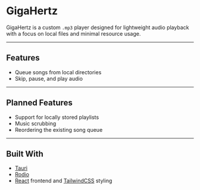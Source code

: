 # GigaHertz

GigaHertz is a custom `.mp3` player designed for lightweight audio playback with a focus on local files and minimal resource usage.

---

## Features

- Queue songs from local directories
- Skip, pause, and play audio

---

## Planned Features

- Support for locally stored playlists
- Music scrubbing
- Reordering the existing song queue

---

## Built With

- [Tauri](https://v2.tauri.app/)
- [Rodio](https://github.com/RustAudio/rodio)
- [React](https://react.dev/) frontend and [TailwindCSS](https://tailwindcss.com/) styling


